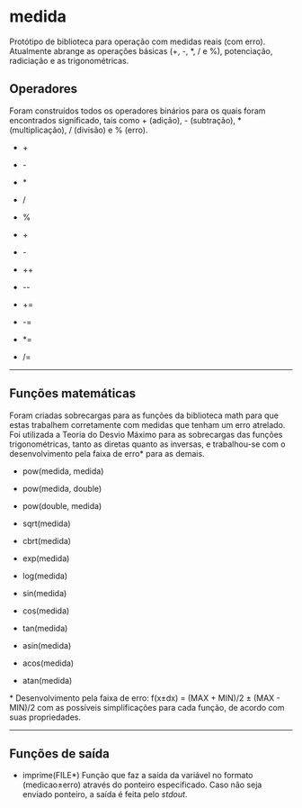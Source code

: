 # medida
 Protótipo de biblioteca para operação com medidas reais (com erro).
 Atualmente abrange as operações básicas (+, -, \*, / e %), potenciação,
 radiciação e as trigonométricas.

## Operadores

  Foram construídos todos os operadores binários para os quais foram
  encontrados significado, tais como + (adição), - (subtração),
  \* (multiplicação), / (divisão) e % (erro).

 - \+

 - \-

 - \*

 - /

 - %

 - \+

 - \-

 - ++

 - \-\-

 - \+=

 - \-=

 - \*=

 - /=

---

## Funções matemáticas

  Foram criadas sobrecargas para as funções da
  biblioteca math para que estas trabalhem
  corretamente com medidas que tenham um erro
  atrelado. Foi utilizada a Teoria do Desvio
  Máximo para as sobrecargas das funções
  trigonométricas, tanto as diretas quanto as
  inversas, e trabalhou-se com o desenvolvimento
  pela faixa de erro\* para as demais.

 - pow(medida, medida)

 - pow(medida, double)

 - pow(double, medida)

 - sqrt(medida)

 - cbrt(medida)

 - exp(medida)

 - log(medida)

 - sin(medida)

 - cos(medida)

 - tan(medida)

 - asin(medida)

 - acos(medida)

 - atan(medida)

 \* Desenvolvimento pela faixa de erro: f(x±dx) = (MAX + MIN)/2 ± (MAX - MIN)/2
 com as possíveis simplificações para cada função, de acordo com suas
 propriedades.

---

## Funções de saída

 - imprime(FILE\*)
  Função que faz a saída da variável no formato (medicao±erro) através do
  ponteiro especificado. Caso não seja enviado ponteiro, a saída é feita
  pelo *stdout*.
